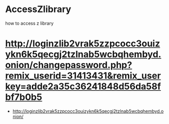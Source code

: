 # AccessZlibrary
how to access z library 


# http://loginzlib2vrak5zzpcocc3ouizykn6k5qecgj2tzlnab5wcbqhembyd.onion/changepassword.php?remix_userid=31413431&remix_userkey=adde2a35c36241848d56da58fbf7b0b5


* http://loginzlib2vrak5zzpcocc3ouizykn6k5qecgj2tzlnab5wcbqhembyd.onion/
